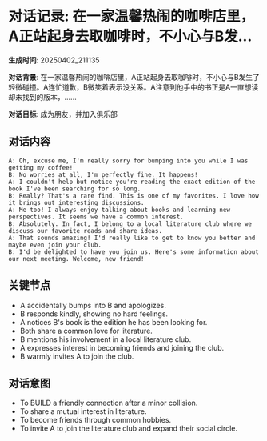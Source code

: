 # 对话记录: 在一家温馨热闹的咖啡店里，A正站起身去取咖啡时，不小心与B发...

**生成时间**: 20250402_211135

**对话背景**: 在一家温馨热闹的咖啡店里，A正站起身去取咖啡时，不小心与B发生了轻微碰撞。A连忙道歉，B微笑着表示没关系。A注意到他手中的书正是A一直想读却未找到的版本，......

**对话目标**: 成为朋友，并加入俱乐部

## 对话内容

```
A: Oh, excuse me, I'm really sorry for bumping into you while I was getting my coffee!
B: No worries at all, I'm perfectly fine. It happens!
A: I couldn't help but notice you're reading the exact edition of the book I've been searching for so long.
B: Really? That's a rare find. This is one of my favorites. I love how it brings out interesting discussions.
A: Me too! I always enjoy talking about books and learning new perspectives. It seems we have a common interest.
B: Absolutely. In fact, I belong to a local literature club where we discuss our favorite reads and share ideas.
A: That sounds amazing! I'd really like to get to know you better and maybe even join your club.
B: I'd be delighted to have you join us. Here's some information about our next meeting. Welcome, new friend!
```

## 关键节点

- A accidentally bumps into B and apologizes.
- B responds kindly, showing no hard feelings.
- A notices B's book is the edition he has been looking for.
- Both share a common love for literature.
- B mentions his involvement in a local literature club.
- A expresses interest in becoming friends and joining the club.
- B warmly invites A to join the club.

## 对话意图

- To  BUILD a friendly connection after a minor collision.
- To share a mutual interest in literature.
- To become friends through common hobbies.
- To invite A to join the literature club and expand their social circle.
